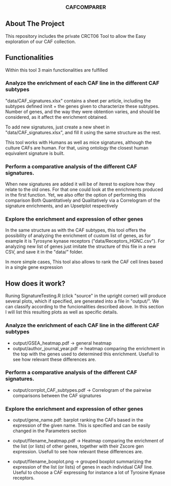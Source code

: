 <h3 align="center">CAFCOMPARER</h3> 


<!-- ABOUT THE PROJECT -->
## About The Project
This repository includes the private CRCT06 Tool to allow the Easy exploration 
of our CAF collection.


## Functionalities
Within this tool 3 main functionalities are fulfilled

### Analyze the enrichment of each CAF line in the different CAF subtypes

"data/CAF_signatures.xlsx" contains a sheet per article, including the subtypes 
defined innit + the genes given to characterize these subtypes.
Number of genes, and the way they were obtention varies, and should be considered, 
as it affect the enrichment obtained.

To add new signatures, just create a new sheet in "data/CAF_signatures.xlsx", and 
fill it using the same structure as the rest.

This tool works with Humans as well as mice signatures, although the culture CAFs are human.
For that, using ontology the closest human equivalent signature is built.

### Perform a comparative analysis of the different CAF signatures.

When new signatures are added it will be of iterest to explore how they relate to
the old ones. For that one could look at the enrichments produced in the first function. 
Yet, we also offer the option of performing this comparison Both Quantitatively and Qualitatively
via a Correlogram of the signature enrichments, and an Upsetplot respectively


### Explore the enrichment and expression of other genes

In the same structure as with the CAF subtypes, this tool offers the possibility 
of analyzing the enrichment of custom list of genes, as for example it is Tyrosyne 
kynase receptors ("data/Receptors_HGNC.csv"). For analyzing new list of genes just
imitate the structure of this file in a new CSV, and save it in the "data/" folder.

In more simple cases, This tool also allows to rank the CAF cell lines based in a 
single gene expression

## How does it work?

Runing SignatureTesting.R (click "source" in the upright corner) will produce 
several plots, which if specified, are generated into a file in "output/". We can classify according to the funcionalities described 
above. In this section I will list this resulting plots as well as specific details.

### Analyze the enrichment of each CAF line in the different CAF subtypes
- output/GSEA_heatmap.pdf -> general heatmap
- output/author_journal_year.pdf -> heatmap comparing the enrichment in the top with the genes used to determined this enrichment. Usefull to see how relevant these differences are.

### Perform a comparative analysis of the different CAF signatures.
- output/corrplot_CAF_subtypes.pdf -> Correlogram of the pairwise comparisons between the CAF signatures


### Explore the enrichment and expression of other genes
- output/gene_name.pdf: barplot ranking the CAFs based in the expression of the given name. 
  This is specified and can be easily changed in the Parameters section

- output/filename_heatmap.pdf -> Heatmap comparing the enrichment of the list (or lists) of other genes, together with their Zscore gen expression. Usefull to see how relevant these differences are.
- output/filename_boxplot.png -> grouped boxplot summarizing the expression of the list (or lists) of genes in each individual CAF line. Useful to choose a CAF expressing for instance a lot of Tyrosine Kynase receptors.



